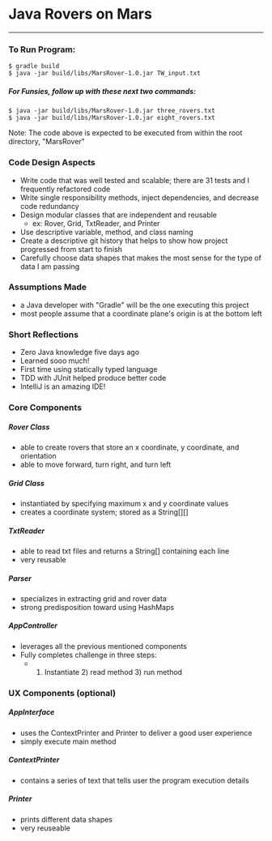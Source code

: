 # Java Rovers on Mars
___

### To Run Program:

```
$ gradle build
$ java -jar build/libs/MarsRover-1.0.jar TW_input.txt
```

##### For Funsies, follow up with these next two commands:

```
$ java -jar build/libs/MarsRover-1.0.jar three_rovers.txt
$ java -jar build/libs/MarsRover-1.0.jar eight_rovers.txt
```
Note: The code above is expected to be executed from within the root directory, "MarsRover"

### Code Design Aspects

* Write code that was well tested and scalable; there are 31 tests and I frequently refactored code
* Write single responsibility methods, inject dependencies, and decrease code redundancy
* Design modular classes that are independent and reusable
    * ex: Rover, Grid, TxtReader, and Printer
* Use descriptive variable, method, and class naming
* Create a descriptive git history that helps to show how project progressed from start to finish
* Carefully choose data shapes that makes the most sense for the type of data I am passing

### Assumptions Made

* a Java developer with "Gradle" will be the one executing this project 
* most people assume that a coordinate plane's origin is at the bottom left

### Short Reflections

* Zero Java knowledge five days ago
* Learned sooo much!
* First time using statically typed language
* TDD with JUnit helped produce better code
* IntelliJ is an amazing IDE!

### Core Components

##### Rover Class
* able to create rovers that store an x coordinate, y coordinate, and orientation
* able to move forward, turn right, and turn left

##### Grid Class
* instantiated by specifying maximum x and y coordinate values
* creates a coordinate system; stored as a String[][]

##### TxtReader
* able to read txt files and returns a String[] containing each line
* very reusable

##### Parser
* specializes in extracting grid and rover data
* strong predisposition toward using HashMaps

##### AppController
* leverages all the previous mentioned components
* Fully completes challenge in three steps:
    * 1) Instantiate 2) read method 3) run method

### UX Components (optional)

##### AppInterface
* uses the ContextPrinter and Printer to deliver a good user experience
* simply execute main method
 
##### ContextPrinter
* contains a series of text that tells user the program execution details

##### Printer
* prints different data shapes
* very reuseable